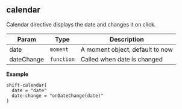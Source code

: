 <a name="shift.components.module_calendar"></a>
## calendar
Calendar directive displays the date and changes it on click.


| Param | Type | Description |
| --- | --- | --- |
| date | <code>moment</code> | A moment object, default to now |
| dateChange | <code>function</code> | Called when date is changed |

**Example**  
```jade
shift-calendar(
  date = "date"
  date-change = "onDateChange(date)"
)
```
